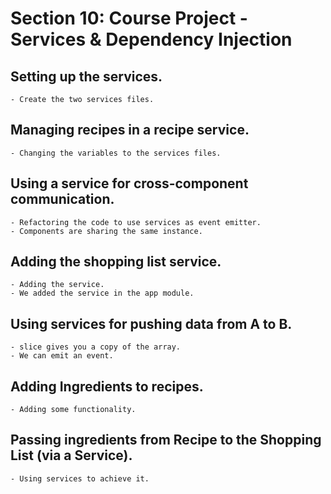 # Section 10: Course Project - Services & Dependency Injection

## Setting up the services.

    - Create the two services files.

## Managing recipes in a recipe service.

    - Changing the variables to the services files.

## Using a service for cross-component communication.

    - Refactoring the code to use services as event emitter.
    - Components are sharing the same instance.

## Adding the shopping list service.

    - Adding the service.
    - We added the service in the app module.

## Using services for pushing data from A to B.

    - slice gives you a copy of the array.
    - We can emit an event.

## Adding Ingredients to recipes.

    - Adding some functionality.

## Passing ingredients from Recipe to the Shopping List (via a Service).

    - Using services to achieve it.
